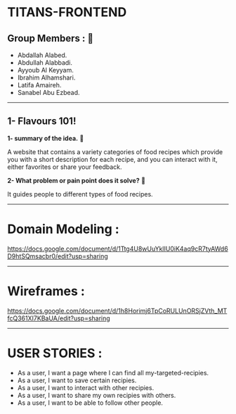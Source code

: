 # TITANS-FRONTEND

## Group Members : 👥
- Abdallah Alabed.
- Abdullah Alabbadi.
- Ayyoub Al Keyyam.
- Ibrahim Alhamshari.
- Latifa Amaireh.
- Sanabel Abu Ezbead.
-------------------------------------------------------------------------------------------------------------------

## 1- Flavours 101!

**1- summary of the idea.** :pushpin:

A website that contains a variety categories of food recipes which provide you with a short description for each recipe, and you can interact with it, either favorites or share your feedback.

  
**2- What problem or pain point does it solve?** :pushpin:

It guides people to different types of food recipes.

---------------------------------------------------------------------------------------------------------------------
# Domain Modeling : 

https://docs.google.com/document/d/1Ttg4U8wUuYklIU0iK4aq9cR7tyAWd6D9htSQmsacbr0/edit?usp=sharing

---------------------------------------------------------------------------------------------------------------------
# Wireframes :

https://docs.google.com/document/d/1h8Horimj6TpCoRULUnORSjZVth_MTfcQ361XI7KBaUA/edit?usp=sharing

---------------------------------------------------------------------------------------------------------------------
# USER STORIES : 
- As a user, I want a page where I can find all my-targeted-recipies.
- As a user, I want to save certain recipies. 
- As a user, I want to interact with other recipies. 
- As a user, I want to share my own recipies with others. 
- As a user, I want to be able to follow other people. 

